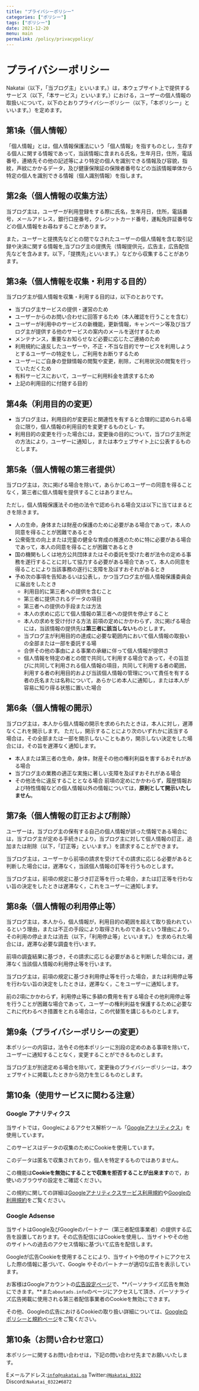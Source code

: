 ```yaml
---
title: "プライバシーポリシー"
categories: ["ポリシー"]
tags: ["ポリシー"]
date: 2021-12-20
menu: main
permalink: /policy/privacypolicy/
---
```

# プライバシーポリシー

Nakatai（以下，「当ブログ主」といいます。）は，本ウェブサイト上で提供するサービス（以下,「本サービス」といいます。）における，ユーザーの個人情報の取扱いについて，以下のとおりプライバシーポリシー（以下，「本ポリシー」といいます。）を定めます。

## 第1条（個人情報）

「個人情報」とは，個人情報保護法にいう「個人情報」を指すものとし，生存する個人に関する情報であって，当該情報に含まれる氏名，生年月日，住所，電話番号，連絡先その他の記述等により特定の個人を識別できる情報及び容貌，指紋，声紋にかかるデータ，及び健康保険証の保険者番号などの当該情報単体から特定の個人を識別できる情報（個人識別情報）を指します。

## 第2条（個人情報の収集方法）

当ブログ主は，ユーザーが利用登録をする際に氏名，生年月日，住所，電話番号，メールアドレス，銀行口座番号，クレジットカード番号，運転免許証番号などの個人情報をお尋ねすることがあります。

また，ユーザーと提携先などとの間でなされたユーザーの個人情報を含む取引記録や決済に関する情報を,当ブログ主の提携先（情報提供元，広告主，広告配信先などを含みます。以下，｢提携先｣といいます。）などから収集することがあります。

## 第3条（個人情報を収集・利用する目的）

当ブログ主が個人情報を収集・利用する目的は，以下のとおりです。

- 当ブログ主サービスの提供・運営のため
- ユーザーからのお問い合わせに回答するため（本人確認を行うことを含む）
- ユーザーが利用中のサービスの新機能，更新情報，キャンペーン等及び当ブログ主が提供する他のサービスの案内のメールを送付するため
- メンテナンス，重要なお知らせなど必要に応じたご連絡のため
- 利用規約に違反したユーザーや，不正・不当な目的でサービスを利用しようとするユーザーの特定をし，ご利用をお断りするため
- ユーザーにご自身の登録情報の閲覧や変更，削除，ご利用状況の閲覧を行っていただくため
- 有料サービスにおいて，ユーザーに利用料金を請求するため
- 上記の利用目的に付随する目的

## 第4条（利用目的の変更）

- 当ブログ主は，利用目的が変更前と関連性を有すると合理的に認められる場合に限り，個人情報の利用目的を変更するものとし- す。
- 利用目的の変更を行った場合には，変更後の目的について，当ブログ主所定の方法により，ユーザーに通知し，または本ウェブサイト上に公表するものとします。

## 第5条（個人情報の第三者提供）

当ブログ主は，次に掲げる場合を除いて，あらかじめユーザーの同意を得ることなく，第三者に個人情報を提供することはありません。

ただし，個人情報保護法その他の法令で認められる場合又は以下に当てはまるときを除きます。

- 人の生命，身体または財産の保護のために必要がある場合であって，本人の同意を得ることが困難であるとき
- 公衆衛生の向上または児童の健全な育成の推進のために特に必要がある場合であって，本人の同意を得ることが困難であるとき
- 国の機関もしくは地方公共団体またはその委託を受けた者が法令の定める事務を遂行することに対して協力する必要がある場合であって，本人の同意を得ることにより当該事務の遂行に支障を及ぼすおそれがあるとき
- 予め次の事項を告知あるいは公表し，かつ当ブログ主が個人情報保護委員会に届出をしたとき
  - 利用目的に第三者への提供を含むこと
  - 第三者に提供されるデータの項目
  - 第三者への提供の手段または方法
  - 本人の求めに応じて個人情報の第三者への提供を停止すること
  - 本人の求めを受け付ける方法
前項の定めにかかわらず，次に掲げる場合には，当該情報の提供先は**第三者に該当しない**ものとします。
  - 当ブログ主が利用目的の達成に必要な範囲内において個人情報の取扱いの全部または一部を委託する場
  - 合併その他の事由による事業の承継に伴って個人情報が提供さ
  - 個人情報を特定の者との間で共同して利用する場合であって，その旨並びに共同して利用される個人情報の項目，共同して利用する者の範囲，利用する者の利用目的および当該個人情報の管理について責任を有する者の氏名または名称について，あらかじめ本人に通知し，または本人が容易に知り得る状態に置いた場合

## 第6条（個人情報の開示）

当ブログ主は，本人から個人情報の開示を求められたときは，本人に対し，遅滞なくこれを開示します。
ただし，開示することにより次のいずれかに該当する場合は，その全部または一部を開示しないこともあり，開示しない決定をした場合には，その旨を遅滞なく通知します。

- 本人または第三者の生命，身体，財産その他の権利利益を害するおそれがある場合
- 当ブログ主の業務の適正な実施に著しい支障を及ぼすおそれがある場合
- その他法令に違反することとなる場合
前項の定めにかかわらず，履歴情報および特性情報などの個人情報以外の情報については，**原則として開示いたしません**。

## 第7条（個人情報の訂正および削除）

ユーザーは，当ブログ主の保有する自己の個人情報が誤った情報である場合には，当ブログ主が定める手続きにより，当ブログ主に対して個人情報の訂正，追加または削除（以下，「訂正等」といいます。）を請求することができます。

当ブログ主は，ユーザーから前項の請求を受けてその請求に応じる必要があると判断した場合には，遅滞なく，当該個人情報の訂等を行うものとします。

当ブログ主は，前項の規定に基づき訂正等を行った場合，または訂正等を行わない旨の決定をしたときは遅滞なく，これをユーザーに通知します。

## 第8条（個人情報の利用停止等）

当ブログ主は，本人から，個人情報が，利用目的の範囲を超えて取り扱われているという理由，または不正の手段により取得されものであるという理由により，その利用の停止または消去（以下，「利用停止等」といいます。）を求められた場合には，遅滞な必要な調査を行います。

前項の調査結果に基づき，その請求に応じる必要があると判断した場合には，遅滞なく当該個人情報の利用停止等を行います。

当ブログ主は，前項の規定に基づき利用停止等を行った場合，または利用停止等を行わない旨の決定をしたときは，遅滞なく，こをユーザーに通知します。

前の2項にかかわらず，利用停止等に多額の費用を有する場合その他利用停止等を行うことが困難な場合であって，ユーザーの権利利益を保護するために必要なこれに代わるべき措置をとれる場合は，この代替策を講じるものとします。

## 第9条（プライバシーポリシーの変更）

本ポリシーの内容は，法令その他本ポリシーに別段の定めのある事項を除いて，ユーザーに通知することなく，変更することができるものとします。

当ブログ主が別途定める場合を除いて，変更後のプライバシーポリシーは，本ウェブサイトに掲載したときから効力を生じるものとします。

## 第10条（使用サービスに関わる注意）

### Google アナリティクス

当サイトでは，Googleによるアクセス解析ツール「[Googleアナリティクス](https://analytics.google.com)」を使用しています。

このサービスはデータの収集のためにCookieを使用しています。

このデータは匿名で収集されており，個人を特定するものではありません。

この機能は**Cookieを無効にすることで収集を拒否することが出来ます**ので，お使いのブラウザの設定をご確認ください。

この規約に関しての詳細は[Googleアナリティクスサービス利用規約](https://marketingplatform.google.com/about/analytics/terms/jp/)や[Googleの利用規約](https://policies.google.com/technologies/ads?hl=ja)をご覧ください。

### Google Adsense

当サイトはGoogle及びGoogleのパートナー（第三者配信事業者）の提供する広告を設置しております。その広告配信にはCookieを使用し、当サイトやその他のサイトへの過去のアクセス情報に基づいて広告を配信します。

Googleが広告Cookieを使用することにより、当サイトや他のサイトにアクセスした際の情報に基づいて、Google やそのパートナーが適切な広告を表示しています。

お客様はGoogleアカウントの[広告設定ページ](https://adssettings.google.com/u/0/authenticated)で、**パーソナライズ広告を無効にできます。**また`aboutads.info`のページにアクセスして頂き、パーソナライズ広告掲載に使用される第三者配信事業者のCookieを無効にできます。

その他、Googleの広告におけるCookieの取り扱い詳細については、[Googleのポリシーと規約ページ](https://policies.google.com/technologies/ads)をご覧ください。

## 第10条（お問い合わせ窓口）

本ポリシーに関するお問い合わせは，下記の問い合わせ先までお願いいたします。

Eメールアドレス:[`info@nakatai.ga`](mailto:info@nakatai.ga)
Twitter:[`@Nakatai_0322`](https://twitter.com/Nakatai_0322)
Discord:`Nakatai_0322#6872`
